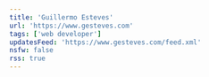 ```yaml
---
title: 'Guillermo Esteves'
url: 'https://www.gesteves.com'
tags: ['web developer']
updatesFeed: 'https://www.gesteves.com/feed.xml'
nsfw: false
rss: true
---
```

